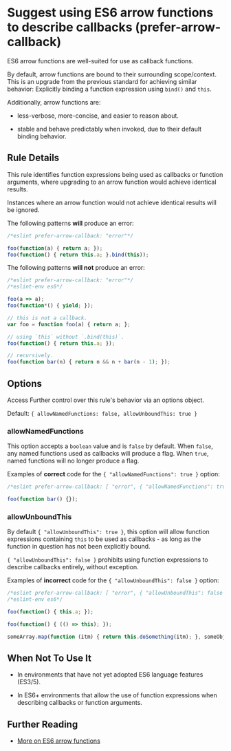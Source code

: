 # Suggest using ES6 arrow functions to describe callbacks (prefer-arrow-callback)

ES6 arrow functions are well-suited for use as callback functions.

By default, arrow functions are bound to their surrounding scope/context. This is an upgrade from the previous standard for achieving similar behavior: Explicitly binding a function expression using `bind()` and `this`.

Additionally, arrow functions are:

- less-verbose, more-concise, and easier to reason about.

- stable and behave predictably when invoked, due to their default binding behavior.

## Rule Details

This rule identifies function expressions being used as callbacks or function arguments, where upgrading to an arrow function would achieve identical results.

Instances where an arrow function would not achieve identical results will be ignored.

The following patterns **will** produce an error:

```js
/*eslint prefer-arrow-callback: "error"*/

foo(function(a) { return a; });
foo(function() { return this.a; }.bind(this));
```

The following patterns **will not** produce an error:

```js
/*eslint prefer-arrow-callback: "error"*/
/*eslint-env es6*/

foo(a => a);
foo(function*() { yield; });

// this is not a callback.
var foo = function foo(a) { return a; };

// using `this` without `.bind(this)`.
foo(function() { return this.a; });

// recursively.
foo(function bar(n) { return n && n + bar(n - 1); });
```

## Options

Access Further control over this rule's behavior via an options object.

Default: `{ allowNamedFunctions: false, allowUnboundThis: true }`

### allowNamedFunctions

This option accepts a `boolean` value and is `false` by default. When `false`, any named functions used as callbacks will produce a flag.
When `true`, named functions will no longer produce a flag.

Examples of **correct** code for the `{ "allowNamedFunctions": true }` option:

```js
/*eslint prefer-arrow-callback: [ "error", { "allowNamedFunctions": true } ]*/

foo(function bar() {});
```

### allowUnboundThis

By default `{ "allowUnboundThis": true }`, this option will allow function expressions containing `this` to be used as callbacks - as long as the function in question has not been explicitly bound.

`{ "allowUnboundThis": false }` prohibits using function expressions to describe callbacks entirely, without exception.

Examples of **incorrect** code for the `{ "allowUnboundThis": false }` option:

```js
/*eslint prefer-arrow-callback: [ "error", { "allowUnboundThis": false } ]*/
/*eslint-env es6*/

foo(function() { this.a; });

foo(function() { (() => this); });

someArray.map(function (itm) { return this.doSomething(itm); }, someObject);
```

## When Not To Use It

- In environments that have not yet adopted ES6 language features (ES3/5).

- In ES6+ environments that allow the use of function expressions when describing callbacks or function arguments.

## Further Reading

- [More on ES6 arrow functions]('https://developer.mozilla.org/en-US/docs/Web/JavaScript/Reference/Functions/Arrow_functions')
